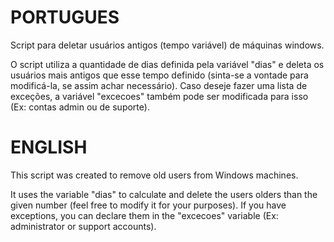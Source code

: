 # PORTUGUES
Script para deletar usuários antigos (tempo variável) de máquinas windows.

O script utiliza a quantidade de dias definida pela variável "dias" e deleta os usuários mais antigos que esse tempo definido (sinta-se a vontade
para modificá-la, se assim achar necessário).
Caso deseje fazer uma lista de exceções, a variável "excecoes" também pode ser modificada para isso (Ex: contas admin ou de suporte).

# ENGLISH

This script was created to remove old users from Windows machines.

It uses the variable "dias" to calculate and delete the users olders than the given number (feel free to modify it for your purposes).
If you have exceptions, you can declare them in the "excecoes" variable (Ex: administrator or support accounts).

